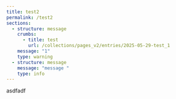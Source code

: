 ```yaml
---
title: test2
permalink: /test2
sections:
  - structure: message
    crumbs:
      - title: test
        url: /collections/pages_v2/entries/2025-05-29-test_1
    message: "1"
    type: warning
  - structure: message
    message: "message "
    type: info
---
```

asdfadf
